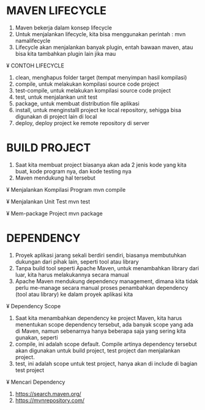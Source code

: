 # MAVEN LIFECYCLE

1. Maven bekerja dalam konsep lifecycle
2. Untuk menjalankan lifecycle, kita bisa menggunakan perintah : mvn namalifecycle
3. Lifecycle akan menjalankan banyak plugin, entah bawaan maven, atau bisa kita tambahkan plugin lain jika mau


¥ CONTOH LIFECYCLE
1. clean, menghapus folder target (tempat menyimpan hasil kompilasi)
2. compile, untuk melakukan kompilasi source code project
3. test-compile, untuk melakukan kompilasi source code project
4. test, untuk menjalankan unit test
5. package, untuk membuat distribution file aplikasi
6. install, untuk menginstalll project ke local repository, sehigga bisa digunakan di project lain di local
7. deploy,  deploy project ke remote repository di server

# BUILD PROJECT

1. Saat kita membuat project biasanya akan ada 2 jenis kode yang kita buat, kode program nya, dan kode testing nya
2. Maven mendukung hal tersebut

¥ Menjalankan Kompilasi Program
mvn compile

¥ Menjalankan Unit Test
mvn test

¥ Mem-package Project
mvn package


# DEPENDENCY

1. Proyek  aplikasi jarang sekali berdiri sendiri, biasanya membutuhkan dukungan dari pihak lain, seperti tool atau library
2. Tanpa build tool seperti Apache Maven, untuk menambahkan library dari luar, kita harus melakukannya secara manual
3. Apache Maven mendukung dependency management, dimana kita tidak perlu me-manage secara manual proses penambahkan dependency (tool atau library) ke dalam proyek aplikasi kita

¥ Dependency Scope
1. Saat kita menambahkan dependency ke project Maven, kita harus menentukan scope dependency tersebut, ada banyak scope yang ada di Maven, namun sebenarnya hanya beberapa saja yang sering kita gunakan, seperti
2. compile, ini adalah  scope default. Compile artinya dependency tersebut akan digunakan untuk build project, test project dan menjalankan project.
3. test, ini adalah scope untuk test project, hanya akan di include di bagian test project

¥ Mencari Dependency
1. https://search.maven.org/
2. https://mvnrepository.com/



